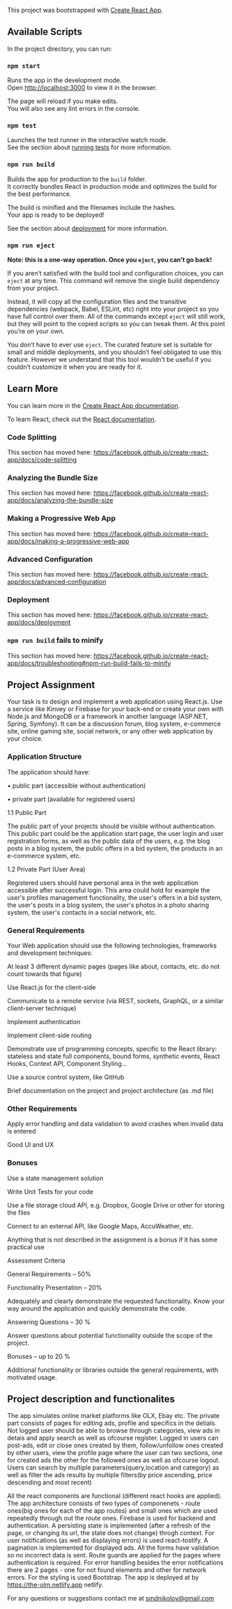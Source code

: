 This project was bootstrapped with [Create React App](https://github.com/facebook/create-react-app).

## Available Scripts

In the project directory, you can run:

### `npm start`

Runs the app in the development mode.<br />
Open [http://localhost:3000](http://localhost:3000) to view it in the browser.

The page will reload if you make edits.<br />
You will also see any lint errors in the console.

### `npm test`

Launches the test runner in the interactive watch mode.<br />
See the section about [running tests](https://facebook.github.io/create-react-app/docs/running-tests) for more information.

### `npm run build`

Builds the app for production to the `build` folder.<br />
It correctly bundles React in production mode and optimizes the build for the best performance.

The build is minified and the filenames include the hashes.<br />
Your app is ready to be deployed!

See the section about [deployment](https://facebook.github.io/create-react-app/docs/deployment) for more information.

### `npm run eject`

**Note: this is a one-way operation. Once you `eject`, you can’t go back!**

If you aren’t satisfied with the build tool and configuration choices, you can `eject` at any time. This command will remove the single build dependency from your project.

Instead, it will copy all the configuration files and the transitive dependencies (webpack, Babel, ESLint, etc) right into your project so you have full control over them. All of the commands except `eject` will still work, but they will point to the copied scripts so you can tweak them. At this point you’re on your own.

You don’t have to ever use `eject`. The curated feature set is suitable for small and middle deployments, and you shouldn’t feel obligated to use this feature. However we understand that this tool wouldn’t be useful if you couldn’t customize it when you are ready for it.

## Learn More

You can learn more in the [Create React App documentation](https://facebook.github.io/create-react-app/docs/getting-started).

To learn React, check out the [React documentation](https://reactjs.org/).

### Code Splitting

This section has moved here: https://facebook.github.io/create-react-app/docs/code-splitting

### Analyzing the Bundle Size

This section has moved here: https://facebook.github.io/create-react-app/docs/analyzing-the-bundle-size

### Making a Progressive Web App

This section has moved here: https://facebook.github.io/create-react-app/docs/making-a-progressive-web-app

### Advanced Configuration

This section has moved here: https://facebook.github.io/create-react-app/docs/advanced-configuration

### Deployment

This section has moved here: https://facebook.github.io/create-react-app/docs/deployment

### `npm run build` fails to minify

This section has moved here: https://facebook.github.io/create-react-app/docs/troubleshooting#npm-run-build-fails-to-minify

## Project Assignment

Your task is to design and implement a web application using React.js. Use a service like Kinvey or Firebase for your back-end or create your own with Node.js and MongoDB or a framework in another language (ASP.NET, Spring, Symfony). It can be a discussion forum, blog system, e-commerce site, online gaming site, social network, or any other web application by your choice.

### Application Structure

The application should have:

•	public part (accessible without authentication)

•	private part (available for registered users)

1.1 Public Part

The public part of your projects should be visible without authentication. This public part could be the application start page, the user login and user registration forms, as well as the public data of the users, e.g. the blog posts in a blog system, the public offers in a bid system, the products in an e-commerce system, etc.

1.2 Private Part (User Area)

Registered users should have personal area in the web application accessible after successful login. This area could hold for example the user's profiles management functionality, the user's offers in a bid system, the user's posts in a blog system, the user's photos in a photo sharing system, the user's contacts in a social network, etc.

### General Requirements

Your Web application should use the following technologies, frameworks and development techniques:

At least 3 different dynamic pages (pages like about, contacts, etc. do not count towards that figure)

Use React.js for the client-side

Communicate to a remote service (via REST, sockets, GraphQL, or a similar client-server technique)

Implement authentication

Implement client-side routing

Demonstrate use of programming concepts, specific to the React library: stateless and state full components, bound forms, synthetic events, React Hooks, Context API, Component Styling…

Use a source control system, like GitHub

Brief documentation on the project and project architecture (as .md file)

### Other Requirements

Apply error handling and data validation to avoid crashes when invalid data is entered

Good UI and UX

### Bonuses

Use a state management solution

Write Unit Tests for your code

Use a file storage cloud API, e.g. Dropbox, Google Drive or other for storing the files

Connect to an external API, like Google Maps, AccuWeather, etc.

Anything that is not described in the assignment is a bonus if it has some practical use

Assessment Criteria

General Requirements – 50% 

Functionality Presentation – 20%

Adequately and clearly demonstrate the requested functionality. Know your way around the application and quickly demonstrate the code.

Answering Questions – 30 %

Answer questions about potential functionality outside the scope of the project.

Bonuses – up to 20 %

Additional functionality or libraries outside the general requirements, with motivated usage.

## Project description and functionalites

The app simulates online market platforms like OLX, Ebay etc. The private part consists of pages for editing ads, profile and specifics in the detials. Not logged user should be able to browse through categories, view ads in detais and apply search as well as ofcourse register. Logged in users can post-ads, edit or close ones created by them, follow/unfollow ones created by other users, view the profile page where the user can two sections, one for created ads the other for the followed ones as well as ofcourse logout. Users can search by multiple parameters(query,location and category) as well as filter the ads results by multiple filters(by price ascending, price descending and most recent)

All the react components are functional (different react hooks are applied). The app architecture consists of two types of componenets - route ones(big ones for each of the app routes) and small ones which are used repeatedly through out the route ones. Firebase is used for backend and authentication. A persisting state is implemented (after a refresh of the page, or changing its url, the state does not change) throgh context. For user notifications (as well as displaying errors) is used react-tostify. A pagination is implemented for displayed ads. All the forms have validation so no incorrect data is sent. Route guards are applied for the pages where authentication is required. For error handling besides the error notifications there are 2 pages - one for not found elements and other for network errors. For the styling is used Bootstrap. The app is deployed at by https://the-olm.netlify.app netlify.

For any questions or suggestions contact me at smdnikolov@gmail.com





